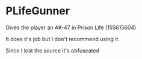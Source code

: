# PLifeGunner
Gives the player an AK-47 in Prison Life (155615604)

It does it's job but I don't recommend using it.

Since I lost the source it's obfuscated
